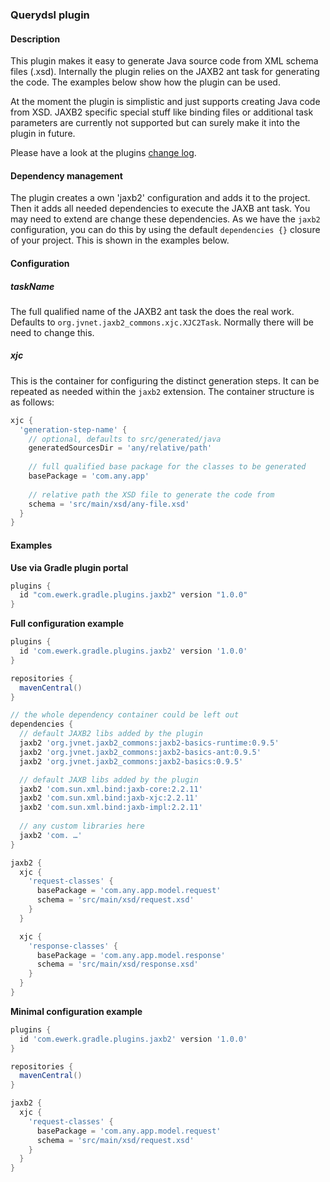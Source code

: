### Querydsl plugin

#### Description

This plugin makes it easy to generate Java source code from XML schema files (.xsd). Internally
the plugin relies on the JAXB2 ant task for generating the code. The examples below show how 
the plugin can be used.

At the moment the plugin is simplistic and just supports creating Java code from XSD. JAXB2
specific special stuff like binding files or additional task parameters are currently not 
supported but can surely make it into the plugin in future. 

Please have a look at the plugins [change log](change_log.md).

#### Dependency management
The plugin creates a own 'jaxb2' configuration and adds it to the project. Then it adds all needed
dependencies to execute the JAXB ant task. You may need to extend are change these dependencies.
As we have the `jaxb2` configuration, you can do this by using the default `dependencies {}` 
closure of your project. This is shown in the examples below.

#### Configuration

##### taskName
The full qualified name of the JAXB2 ant task the does the real work. 
Defaults to `org.jvnet.jaxb2_commons.xjc.XJC2Task`. 
Normally there will be need to change this.

##### xjc
This is the container for configuring the distinct generation steps. It can be repeated as needed
within the `jaxb2` extension. The container structure is as follows:

```groovy
xjc {
  'generation-step-name' {
    // optional, defaults to src/generated/java
    generatedSourcesDir = 'any/relative/path'
    
    // full qualified base package for the classes to be generated
    basePackage = 'com.any.app'
    
    // relative path the XSD file to generate the code from
    schema = 'src/main/xsd/any-file.xsd'
  }
}
```

#### Examples

__Use via Gradle plugin portal__

```groovy
plugins {
  id "com.ewerk.gradle.plugins.jaxb2" version "1.0.0"
}
```

__Full configuration example__

```groovy
plugins {
  id 'com.ewerk.gradle.plugins.jaxb2' version '1.0.0'
}

repositories {
  mavenCentral()
}

// the whole dependency container could be left out
dependencies {
  // default JAXB2 libs added by the plugin
  jaxb2 'org.jvnet.jaxb2_commons:jaxb2-basics-runtime:0.9.5'
  jaxb2 'org.jvnet.jaxb2_commons:jaxb2-basics-ant:0.9.5'
  jaxb2 'org.jvnet.jaxb2_commons:jaxb2-basics:0.9.5'

  // default JAXB libs added by the plugin
  jaxb2 'com.sun.xml.bind:jaxb-core:2.2.11'
  jaxb2 'com.sun.xml.bind:jaxb-xjc:2.2.11'
  jaxb2 'com.sun.xml.bind:jaxb-impl:2.2.11'
  
  // any custom libraries here
  jaxb2 'com. …'
}

jaxb2 {
  xjc {
    'request-classes' {
      basePackage = 'com.any.app.model.request'
      schema = 'src/main/xsd/request.xsd'
    }
  }

  xjc {
    'response-classes' {
      basePackage = 'com.any.app.model.response'
      schema = 'src/main/xsd/response.xsd'
    }
  }
}

```

__Minimal configuration example__
```groovy
plugins {
  id 'com.ewerk.gradle.plugins.jaxb2' version '1.0.0'
}

repositories {
  mavenCentral()
}

jaxb2 {
  xjc {
    'request-classes' {
      basePackage = 'com.any.app.model.request'
      schema = 'src/main/xsd/request.xsd'
    }
  }
}
```